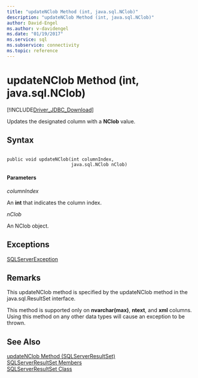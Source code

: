 ```yaml
---
title: "updateNClob Method (int, java.sql.NClob)"
description: "updateNClob Method (int, java.sql.NClob)"
author: David-Engel
ms.author: v-davidengel
ms.date: "01/19/2017"
ms.service: sql
ms.subservice: connectivity
ms.topic: reference
---
```

# updateNClob Method (int, java.sql.NClob)
[!INCLUDE[Driver_JDBC_Download](../../../includes/driver_jdbc_download.md)]

  Updates the designated column with a **NClob** value.  
  
## Syntax  
  
```  
  
public void updateNClob(int columnIndex,  
                        java.sql.NClob nClob)  
```  
  
#### Parameters  
 *columnIndex*  
  
 An **int** that indicates the column index.  
  
 *nClob*  
  
 An NClob object.  
  
## Exceptions  
 [SQLServerException](../../../connect/jdbc/reference/sqlserverexception-class.md)  
  
## Remarks  
 This updateNClob method is specified by the updateNClob method in the java.sql.ResultSet interface.  
  
 This method is supported only on **nvarchar(max)**, **ntext**, and **xml** columns. Using this method on any other data types will cause an exception to be thrown.  
  
## See Also  
 [updateNClob Method &#40;SQLServerResultSet&#41;](../../../connect/jdbc/reference/updatenclob-method-sqlserverresultset.md)   
 [SQLServerResultSet Members](../../../connect/jdbc/reference/sqlserverresultset-members.md)   
 [SQLServerResultSet Class](../../../connect/jdbc/reference/sqlserverresultset-class.md)  
  
  
